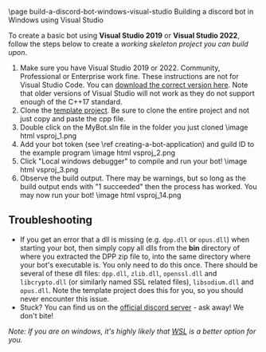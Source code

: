 \page build-a-discord-bot-windows-visual-studio Building a discord bot in Windows using Visual Studio

To create a basic bot using **Visual Studio 2019** or **Visual Studio 2022**, follow the steps below to create a *working skeleton project you can build upon*.

1. Make sure you have Visual Studio 2019 or 2022. Community, Professional or Enterprise work fine. These instructions are not for Visual Studio Code. You can [download the correct version here](https://visualstudio.microsoft.com/downloads/). Note that older versions of Visual Studio will not work as they do not support enough of the C++17 standard.
2. Clone the [template project](https://github.com/brainboxdotcc/windows-bot-template/). Be sure to clone the entire project and not just copy and paste the cpp file.
3. Double click on the MyBot.sln file in the folder you just cloned
   \image html vsproj_1.png
4. Add your bot token (see \ref creating-a-bot-application) and guild ID to the example program 
   \image html vsproj_2.png
5. Click "Local windows debugger" to compile and run your bot!
   \image html vsproj_3.png
6.  Observe the build output. There may be warnings, but so long as the build output ends with "1 succeeded" then the process has worked. You may now run your bot!
    \image html vsproj_14.png

## Troubleshooting

- If you get an error that a dll is missing (e.g. `dpp.dll` or `opus.dll`) when starting your bot, then simply copy all dlls from the **bin** directory of where you extracted the DPP zip file to, into the same directory where your bot's executable is. You only need to do this once. There should be several of these dll files: `dpp.dll`, `zlib.dll`, `openssl.dll` and `libcrypto.dll` (or similarly named SSL related files), `libsodium.dll` and `opus.dll`. Note the template project does this for you, so you should never encounter this issue.
- Stuck? You can find us on the [official discord server](https://discord.gg/dpp) - ask away! We don't bite!


*Note: If you are on windows, it's highly likely that* [*WSL*](/make_a_bot/windows_wsl.md) *is a better option for you.*
